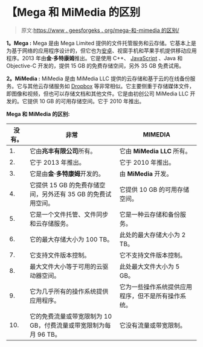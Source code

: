 # 【Mega 和 MiMedia 的区别

> 原文:[https://www . geesforgeks . org/mega-和-mimedia 的区别/](https://www.geeksforgeeks.org/difference-between-mega-and-mimedia/)

**1。Mega :**
Mega 是由 Mega Limited 提供的文件托管服务和云存储。它基本上是为基于网络的应用程序设计的，但它也为[安卓](https://www.geeksforgeeks.org/introduction-to-android-development/)、视窗手机和苹果手机提供移动应用程序。2013 年由**金·多特康姆**推出。它是使用 C++、 [JavaScript](https://www.geeksforgeeks.org/introduction-to-javascript/) 、Java 和 Objective-C 开发的，提供 15 GB 的免费存储空间，另外 35 GB 免费试用。

**2。MiMedia :**
MiMedia 是由 MiMedia LLC 提供的云存储和基于云的在线备份服务。它与其他云存储服务如 [Dropbox](https://www.geeksforgeeks.org/dropbox-an-introduction/) 等非常相似。它主要侧重于存储媒体文件，即图像和视频，但也可以存储文档和其他文件。它是由初创公司 MiMedia LLC 开发的。它提供 10 GB 的可用存储空间。它于 2010 年推出。

**Mega 和 MiMedia 的区别:**

<center>

| 没有。 | 非常 | MIMEDIA |
| --- | --- | --- |
| 1. | 它由**兆丰有限公司**所有。 | 它由 **MiMedia LLC** 所有。 |
| 2. | 它于 2013 年推出。 | 它于 2010 年推出。 |
| 3. | 它是由**金·多特康姆**开发的。 | 由 **MiMedia** 开发。 |
| 4. | 它提供 15 GB 的免费存储空间，另外还有 35 GB 的免费试用空间。 | 它提供 10 GB 的可用存储空间。 |
| 5. | 它是一个文件托管、文件同步和云存储服务。 | 它是一种云存储和备份服务。 |
| 6. | 它的最大存储大小为 100 TB。 | 此处的最大存储大小为 2 TB。 |
| 7. | 它支持文件版本控制。 | 它不支持文件版本控制。 |
| 8. | 最大文件大小等于可用的云驱动器空间。 | 此处最大文件大小为 5 GB。 |
| 9. | 它为几乎所有的操作系统提供应用程序。 | 它为一些操作系统提供应用程序，但不是所有操作系统。 |
| 10. | 它的免费流量或带宽限制为 10 GB，付费流量或带宽限制为每月 96 TB。 | 它没有流量或带宽限制。 |

</center>